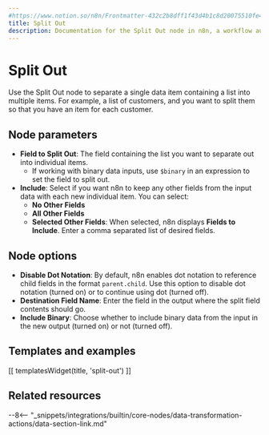 ```yaml
---
#https://www.notion.so/n8n/Frontmatter-432c2b8dff1f43d4b1c8d20075510fe4
title: Split Out
description: Documentation for the Split Out node in n8n, a workflow automation platform. Includes guidance on usage, and links to examples.
---
```


# Split Out

Use the Split Out node to separate a single data item containing a list into multiple items. For example, a list of customers, and you want to split them so that you have an item for each customer.

## Node parameters

* **Field to Split Out**: The field containing the list you want to separate out into individual items.
	* If working with binary data inputs, use `$binary` in an expression to set the field to split out.
* **Include**: Select if you want n8n to keep any other fields from the input data with each new individual item. You can select:
    * **No Other Fields**
    * **All Other Fields**
    * **Selected Other Fields**: When selected, n8n displays **Fields to Include**. Enter a comma separated list of desired fields.

## Node options

* **Disable Dot Notation**: By default, n8n enables dot notation to reference child fields in the format `parent.child`. Use this option to disable dot notation (turned on) or to continue using dot (turned off).
* **Destination Field Name**: Enter the field in the output where the split field contents should go.
* **Include Binary**: Choose whether to include binary data from the input in the new output (turned on) or not (turned off).

## Templates and examples

<!-- see https://www.notion.so/n8n/Pull-in-templates-for-the-integrations-pages-37c716837b804d30a33b47475f6e3780 -->
[[ templatesWidget(title, 'split-out') ]]

## Related resources

--8<-- "_snippets/integrations/builtin/core-nodes/data-transformation-actions/data-section-link.md"
